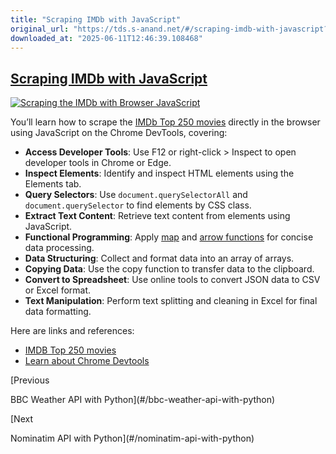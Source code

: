 ```yaml
---
title: "Scraping IMDb with JavaScript"
original_url: "https://tds.s-anand.net/#/scraping-imdb-with-javascript?id=scraping-imdb-with-javascript"
downloaded_at: "2025-06-11T12:46:39.108468"
---
```


[Scraping IMDb with JavaScript](#/scraping-imdb-with-javascript?id=scraping-imdb-with-javascript)
-------------------------------------------------------------------------------------------------

[![Scraping the IMDb with Browser JavaScript](https://i.ytimg.com/vi_webp/YVIKZqZIcCo/sddefault.webp)](https://youtu.be/YVIKZqZIcCo)

You’ll learn how to scrape the [IMDb Top 250 movies](https://www.imdb.com/chart/top) directly in the browser using JavaScript on the Chrome DevTools, covering:

* **Access Developer Tools**: Use F12 or right-click > Inspect to open developer tools in Chrome or Edge.
* **Inspect Elements**: Identify and inspect HTML elements using the Elements tab.
* **Query Selectors**: Use `document.querySelectorAll` and `document.querySelector` to find elements by CSS class.
* **Extract Text Content**: Retrieve text content from elements using JavaScript.
* **Functional Programming**: Apply [map](https://developer.mozilla.org/en-US/docs/Web/JavaScript/Reference/Global_Objects/Array/map)
  and [arrow functions](https://developer.mozilla.org/en-US/docs/Web/JavaScript/Reference/Functions/Arrow_functions)
  for concise data processing.
* **Data Structuring**: Collect and format data into an array of arrays.
* **Copying Data**: Use the copy function to transfer data to the clipboard.
* **Convert to Spreadsheet**: Use online tools to convert JSON data to CSV or Excel format.
* **Text Manipulation**: Perform text splitting and cleaning in Excel for final data formatting.

Here are links and references:

* [IMDB Top 250 movies](https://www.imdb.com/chart/top/)
* [Learn about Chrome Devtools](https://developer.chrome.com/docs/devtools/overview/)

[Previous

BBC Weather API with Python](#/bbc-weather-api-with-python)

[Next

Nominatim API with Python](#/nominatim-api-with-python)